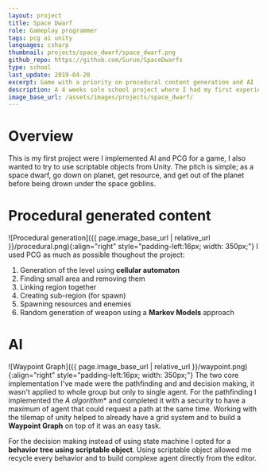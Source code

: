 ```yaml
---
layout: project
title: Space Dwarf
role: Gameplay programmer
tags: pcg ai unity
languages: csharp
thumbnail: projects/space_dwarf/space_dwarf.png
github_repo: https://github.com/Surue/SpaceDwarfs
type: school
last_update: 2019-04-20
excerpt: Game with a priority on procedural content generation and AI
description: A 4 weeks solo school project where I had my first experience in <b>AI and procedural generated content</b>.
image_base_url: /assets/images/projects/space_dwarf/
---
```

# Overview
This is my first project were I implemented AI and PCG for a game, I also wanted to try to use scriptable objects from Unity. The pitch is simple; as a space dwarf, go down on planet, get resource, and get out of the planet before being drown under the space goblins. 

# Procedural generated content 
![Procedural generation]({{ page.image_base_url | relative_url }}/procedural.png){:align="right" style="padding-left:16px; width: 350px;"}
I used PCG as much as possible thoughout the project:
1. Generation of the level using **cellular automaton**
2. Finding small area and removing them
3. Linking region together
4. Creating sub-region (for spawn)
5. Spawning resources and enemies
6. Random generation of weapon using a **Markov Models** approach<br clear="right">

# AI
![Waypoint Graph]({{ page.image_base_url | relative_url }}/waypoint.png){:align="right" style="padding-left:16px; width: 350px;"}
The two core implementation I've made were the pathfinding and and decision making, it wasn't applied to whole group but only to single agent. For the pathfinding I implemented the **A* algorithm** and completed it with a security to have a maximum of agent that could request a path at the same time. Working with the tilemap of unity helped to already have a grid system and to build a **Waypoint Graph** on top of it was an easy task.

For the decision making instead of using state machine I opted for a **behavior tree using scriptable object**. Using scriptable object allowed me recycle every behavior and to build complexe agent directly from the editor.<br clear="right">
